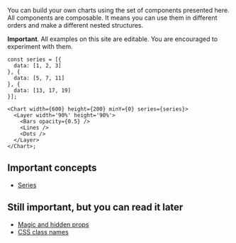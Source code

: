 You can build your own charts using the set of components presented here. All components are composable. 
It means you can use them in different orders and make a different nested structures.

**Important**. All examples on this site are editable. You are encouraged to experiment with them.

```
const series = [{
  data: [1, 2, 3]
}, {
  data: [5, 7, 11]
}, {
  data: [13, 17, 19]
}];

<Chart width={600} height={200} minY={0} series={series}>
  <Layer width='90%' height='90%'>
    <Bars opacity={0.5} />
    <Lines />
    <Dots />
  </Layer>
</Chart>;
```

## Important concepts

- [Series](#Series)

## Still important, but you can read it later

- [Magic and hidden props](#Magic%20&%20hidden%20props)
- [CSS class names](#CSS%20class%20names)
